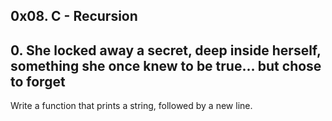 ## 0x08. C - Recursion

## 0. She locked away a secret, deep inside herself, something she once knew to be true... but chose to forget

Write a function that prints a string, followed by a new line.

##
